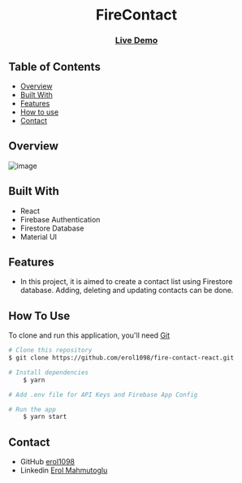 <h1 align="center">FireContact</h1>
<div align="center">
  <h3>
    <a href="https://fire-contact1098.netlify.app/">
      Live Demo
    </a>
 
  </h3>
</div>

<!-- TABLE OF CONTENTS -->

## Table of Contents

- [Overview](#overview)
- [Built With](#built-with)
- [Features](#features)
- [How to use](#how-to-use)
- [Contact](#contact)

<!-- OVERVIEW -->

## Overview

![image](https://user-images.githubusercontent.com/99766307/180625624-852c931a-6f4f-432e-b2e9-86083b1bf715.png)


## Built With

<!-- This section should list any major frameworks that you built your project using. Here are a few examples.-->

- React
- Firebase Authentication
- Firestore Database
- Material UI

## Features

- In this project, it is aimed to create a contact list using Firestore database. Adding, deleting and updating contacts can be done.

## How To Use

<!-- This is an example, please update according to your application -->

To clone and run this application, you'll need [Git](https://git-scm.com)

```bash
# Clone this repository
$ git clone https://github.com/erol1098/fire-contact-react.git

# Install dependencies
    $ yarn

# Add .env file for API Keys and Firebase App Config

# Run the app
    $ yarn start
```

## Contact

- GitHub [erol1098](https://github.com/erol1098)
- Linkedin [Erol Mahmutoglu](https://www.linkedin.com/in/erol-mahmutoglu/)
